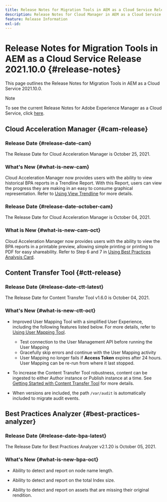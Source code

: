 ```yaml
---
title: Release Notes for Migration Tools in AEM as a Cloud Service Release 2021.10.0
description: Release Notes for Cloud Manager in AEM as a Cloud Service Release 2021.10.0
feature: Release Information
exl-id:
---
```


# Release Notes for Migration Tools in AEM as a Cloud Service Release 2021.10.0 {#release-notes}

This page outlines the Release Notes for Migration Tools in AEM as a Cloud Service 2021.10.0.

>[!NOTE]
>To see the current Release Notes for Adobe Experience Manager as a Cloud Service, click [here](https://experienceleague.adobe.com/docs/experience-manager-cloud-service/release-notes/release-notes/release-notes-current.html).

## Cloud Acceleration Manager {#cam-release}

### Release Date {#release-date-cam}

The Release Date for Cloud Acceleration Manager is October 25, 2021.

### What's New {#what-is-new-cam}

Cloud Acceleration Manager now provides users with the ability to view historical BPA reports in a Trendline Report. With this Report, users can view the progress they are making in an easy to consume graphical representation. Refer to [Using View Trendline](https://experienceleague.adobe.com/docs/experience-manager-cloud-service/moving/cloud-acceleration-manager/using-cam/cam-readiness-phase.html?lang=en#trendline-view-cam) for more details.

### Release Date {#release-date-october-cam}

The Release Date for Cloud Acceleration Manager is October 04, 2021.
 
### What is New {#what-is-new-cam-oct}

Cloud Acceleration Manager now provides users with the ability to view the BPA reports in a printable preview, allowing simple printing or printing to PDF for easy shareability. Refer to Step 6 and 7 in [Using Best Practices Analysis Card](https://experienceleague.adobe.com/docs/experience-manager-cloud-service/moving/cloud-acceleration-manager/using-cam/cam-readiness-phase.html?lang=en#best-practices-analysis).


## Content Transfer Tool {#ctt-release}

### Release Date {#release-date-ctt-latest}

The Release Date for Content Transfer Tool v1.6.0 is October 04, 2021.

### What's New {#what-is-new-ctt-oct}

* Improved User Mapping Tool with a simplified User Experience, including the following features listed below. For more details, refer to [Using User Mapping Tool](https://experienceleague.adobe.com/docs/experience-manager-cloud-service/moving/cloud-migration/content-transfer-tool/user-mapping-tool/using-user-mapping-tool.html).
  * Test connection to the User Management API before running the User Mapping
  * Gracefully skip errors and continue with the User Mapping activity
  * User Mapping no longer fails if **Access Token** expires after 24 hours. User Mapping can be re-run from where it last stopped.

* To increase the Content Transfer Tool robustness, content can be ingested to either Author instance or Publish instance at a time. See [Getting Started with Content Transfer Tool](https://experienceleague.adobe.com/docs/experience-manager-cloud-service/moving/cloud-migration/content-transfer-tool/getting-started-content-transfer-tool.html?lang=en) for more details.

* When versions are included, the path `/var/audit` is automatically included to migrate audit events.

## Best Practices Analyzer {#best-practices-analyzer}

### Release Date {#release-date-bpa-latest}

The Release Date for Best Practices Analyzer v2.1.20 is October 05, 2021.

### What's New {#what-is-new-bpa-oct}

* Ability to detect and report on node name length.

* Ability to detect and report on the total Index size.

* Ability to detect and report on assets that are missing their original rendition.